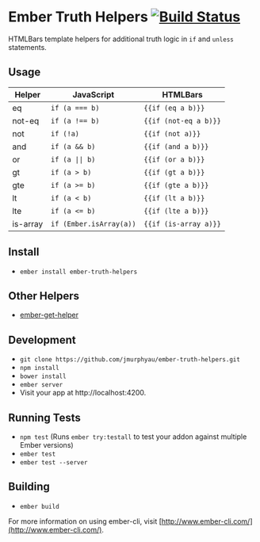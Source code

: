 # Ember Truth Helpers [![Build Status](https://travis-ci.org/jmurphyau/ember-truth-helpers.svg?branch=master)](https://travis-ci.org/jmurphyau/ember-truth-helpers)

HTMLBars template helpers for additional truth logic in `if` and `unless` statements.

## Usage

Helper   | JavaScript                           | HTMLBars
---------|--------------------------------------|-------------------
eq       | `if (a === b)`                       | `{{if (eq a b)}}`
not-eq   | `if (a !== b)`                       | `{{if (not-eq a b)}}`
not      | `if (!a)`                            | `{{if (not a)}}`
and      | `if (a && b)`                        | `{{if (and a b)}}`
or       | <code>if (a &#124;&#124; b)</code>   | `{{if (or a b)}}`
gt       | `if (a > b)`                         | `{{if (gt a b)}}`
gte      | `if (a >= b)`                        | `{{if (gte a b)}}`
lt       | `if (a < b)`                         | `{{if (lt a b)}}`
lte      | `if (a <= b)`                        | `{{if (lte a b)}}`
is-array | `if (Ember.isArray(a))`              | `{{if (is-array a)}}`

## Install

* `ember install ember-truth-helpers`

## Other Helpers

* [ember-get-helper](https://github.com/jmurphyau/ember-get-helper)

## Development

* `git clone https://github.com/jmurphyau/ember-truth-helpers.git`
* `npm install`
* `bower install`
* `ember server`
* Visit your app at http://localhost:4200.

## Running Tests

* `npm test` (Runs `ember try:testall` to test your addon against multiple Ember versions)
* `ember test`
* `ember test --server`

## Building

* `ember build`

For more information on using ember-cli, visit [http://www.ember-cli.com/](http://www.ember-cli.com/).
